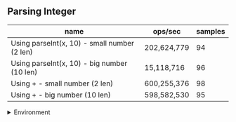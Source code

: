 ## Parsing Integer

|name|ops/sec|samples|
|-|-|-|
|Using parseInt(x, 10) - small number (2 len)|202,624,779|94|
|Using parseInt(x, 10) - big number (10 len)|15,118,716|96|
|Using + - small number (2 len)|600,255,376|98|
|Using + - big number (10 len)|598,582,530|95|


<details>
<summary>Environment</summary>

* __Machine:__ linux x64 | 2 vCPUs | 6.8GB Mem
* __Run:__ Sat Oct 21 2023 13:07:43 GMT+0000 (Coordinated Universal Time)
</details>

<!--
{"environment":{"platform":"linux","arch":"x64","cpus":2,"totalMemory":6.759742736816406},"benchmarks":[{"name":"Using parseInt(x, 10) - small number (2 len)","opsSec":202624778.95117012,"samples":9},{"name":"Using parseInt(x, 10) - big number (10 len)","opsSec":15118715.891566949,"samples":6},{"name":"Using + - small number (2 len)","opsSec":600255375.5064838,"samples":6},{"name":"Using + - big number (10 len)","opsSec":598582530.1791689,"samples":6}]}-->
